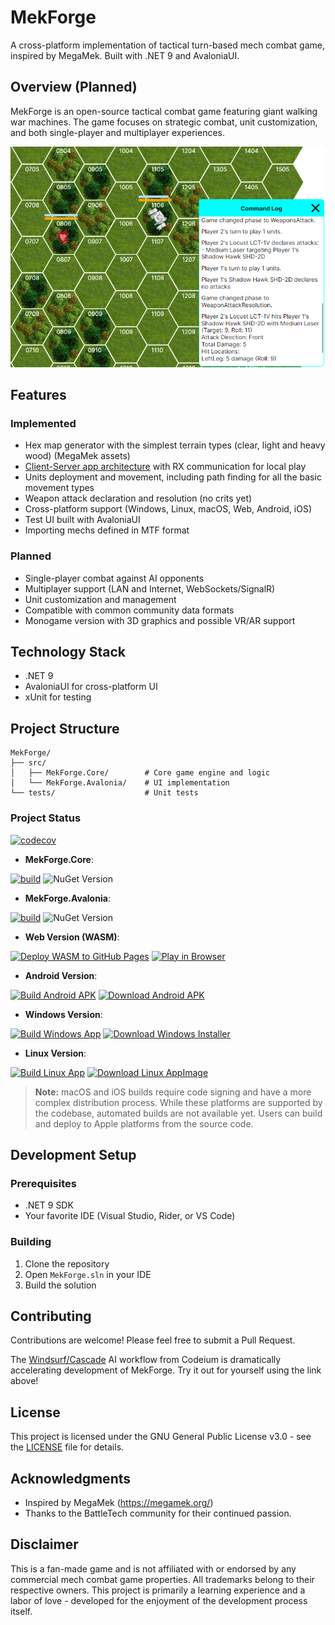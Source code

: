 # MekForge

A cross-platform implementation of tactical turn-based mech combat game, inspired by MegaMek. Built with .NET 9 and AvaloniaUI.

## Overview (Planned)

MekForge is an open-source tactical combat game featuring giant walking war machines. The game focuses on strategic combat, unit customization, and both single-player and multiplayer experiences.

![MekForge](docs/screenshots/win/150325.png)

## Features
### Implemented
- Hex map generator with the simplest terrain types (clear, light and heavy wood) (MegaMek assets)
- [Client-Server app architecture](https://github.com/anton-makarevich/MekForge/wiki/Game-(Protocol)-High-Level-Architecture) with RX communication for local play 
- Units deployment and movement, including path finding for all the basic movement types
- Weapon attack declaration and resolution (no crits yet)
- Cross-platform support (Windows, Linux, macOS, Web, Android, iOS)
- Test UI built with AvaloniaUI
- Importing mechs defined in MTF format 

### Planned
- Single-player combat against AI opponents
- Multiplayer support (LAN and Internet, WebSockets/SignalR)
- Unit customization and management
- Compatible with common community data formats
- Monogame version with 3D graphics and possible VR/AR support

## Technology Stack

- .NET 9
- AvaloniaUI for cross-platform UI
- xUnit for testing

## Project Structure

```
MekForge/
├── src/
│   ├── MekForge.Core/        # Core game engine and logic
│   └── MekForge.Avalonia/    # UI implementation
└── tests/                    # Unit tests
```

### Project Status

[![codecov](https://codecov.io/github/anton-makarevich/MekForge/graph/badge.svg?token=SAQTXWFA21)](https://codecov.io/github/anton-makarevich/MekForge)

- **MekForge.Core**:

[![build](https://github.com/anton-makarevich/MekForge/actions/workflows/core.yml/badge.svg)](https://github.com/anton-makarevich/MekForge/actions/workflows/core.yml)
![NuGet Version](https://img.shields.io/nuget/vpre/Sanet.MekForge.Core?logo=nuget)

- **MekForge.Avalonia**:

[![build](https://github.com/anton-makarevich/MekForge/actions/workflows/avalonia.yml/badge.svg)](https://github.com/anton-makarevich/MekForge/actions/workflows/avalonia.yml)
![NuGet Version](https://img.shields.io/nuget/vpre/Sanet.MekForge.Avalonia?logo=nuget)

- **Web Version (WASM)**:

[![Deploy WASM to GitHub Pages](https://github.com/anton-makarevich/MekForge/actions/workflows/deploy-wasm.yml/badge.svg)](https://github.com/anton-makarevich/MekForge/actions/workflows/deploy-wasm.yml)
[![Play in Browser](https://img.shields.io/badge/Play-in%20Browser-blue?logo=github)](https://anton-makarevich.github.io/MekForge/)

- **Android Version**:

[![Build Android APK](https://github.com/anton-makarevich/MekForge/actions/workflows/build-android.yml/badge.svg)](https://github.com/anton-makarevich/MekForge/actions/workflows/build-android.yml)
[![Download Android APK](https://img.shields.io/badge/Download-Android%20APK-green?logo=android)](https://github.com/anton-makarevich/MekForge/actions/workflows/build-android.yml)

- **Windows Version**:

[![Build Windows App](https://github.com/anton-makarevich/MekForge/actions/workflows/build-windows.yml/badge.svg)](https://github.com/anton-makarevich/MekForge/actions/workflows/build-windows.yml)
[![Download Windows Installer](https://img.shields.io/badge/Download-Windows%20Installer-blue?logo=data:image/png;base64,iVBORw0KGgoAAAANSUhEUgAAADIAAAAyCAYAAAAeP4ixAAAACXBIWXMAAAsTAAALEwEAmpwYAAABE0lEQVR4nO3aMUrEYBDF8R/Y2W1hoa29CF7BwgvoEWw9gI2lF9ADWNraiTarWwhewcJKOytL/UTIQhrjsolk17w/pBnCzDd88xjICyGEZWUV2zjAMS7wgDeMLSAb2MUhTnGFJ3ygNDy9MMIO9nGCSzzi/ZfDlj4a+R6FLazXYufVKMx72PJXjaxgE3s4qg56g2d8VgVea+9PY701Mmo5ClNKn41cd1ik10ZKGpEbKRmtBqIR0YhopIloRDQiGmnivqVOxh3mKjPUCEvDpOW133WYq8xQ40eyR2SPyB5pIhoRjYhGmohGRCOikUF8xP43tkJbo+dlkYyeNi7sWi12tqjW2yDM0EHY013/MHA7V8YQBswXmfZIX4+AWlMAAAAASUVORK5CYII=)](https://github.com/anton-makarevich/MekForge/actions/workflows/build-windows.yml)

- **Linux Version**:

[![Build Linux App](https://github.com/anton-makarevich/MekForge/actions/workflows/build-linux.yml/badge.svg)](https://github.com/anton-makarevich/MekForge/actions/workflows/build-linux.yml)
[![Download Linux AppImage](https://img.shields.io/badge/Download-Linux%20AppImage-orange?logo=linux)](https://github.com/anton-makarevich/MekForge/actions/workflows/build-linux.yml)

> **Note:** macOS and iOS builds require code signing and have a more complex distribution process. While these platforms are supported by the codebase, automated builds are not available yet.
> Users can build and deploy to Apple platforms from the source code.

## Development Setup

### Prerequisites

- .NET 9 SDK
- Your favorite IDE (Visual Studio, Rider, or VS Code)

### Building

1. Clone the repository
2. Open `MekForge.sln` in your IDE
3. Build the solution

## Contributing

Contributions are welcome! Please feel free to submit a Pull Request.

The [Windsurf/Cascade](https://codeium.com/refer?referral_code=a7584e79ff) AI workflow from Codeium is dramatically accelerating development of MekForge.
Try it out for yourself using the link above!

## License

This project is licensed under the GNU General Public License v3.0 - see the [LICENSE](LICENSE) file for details.

## Acknowledgments

- Inspired by MegaMek (https://megamek.org/)
- Thanks to the BattleTech community for their continued passion.

## Disclaimer

This is a fan-made game and is not affiliated with or endorsed by any commercial mech combat game properties. All trademarks belong to their respective owners.
This project is primarily a learning experience and a labor of love - developed for the enjoyment of the development process itself.
